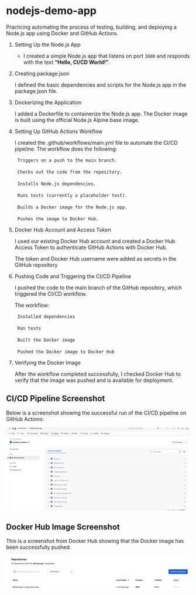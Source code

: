 # nodejs-demo-app
Practicing automating the process of testing, building, and deploying a Node.js app using Docker and GitHub Actions.

1. Setting Up the Node.js App
   - I created a simple Node.js app that listens on port `3000` and responds with the text **“Hello, CI/CD World!”**.

2. Creating package.json

    I defined the basic dependencies and scripts for the Node.js app in the package.json file.

3. Dockerizing the Application

    I added a Dockerfile to containerize the Node.js app. The Docker image is built using the official Node.js Alpine base image.

4. Setting Up GitHub Actions Workflow

    I created the .github/workflows/main.yml file to automate the CI/CD pipeline. The workflow does the following:

        Triggers on a push to the main branch.

        Checks out the code from the repository.

        Installs Node.js dependencies.

        Runs tests (currently a placeholder test).

        Builds a Docker image for the Node.js app.

        Pushes the image to Docker Hub.

5. Docker Hub Account and Access Token

    I used our existing Docker Hub account and created a Docker Hub Access Token to authenticate GitHub Actions with Docker Hub.

    The token and Docker Hub username were added as secrets in the GitHub repository 

6. Pushing Code and Triggering the CI/CD Pipeline

    I pushed the code to the main branch of the GitHub repository, which triggered the CI/CD workflow.

    The workflow:

        Installed dependencies

        Ran tests

        Built the Docker image

        Pushed the Docker image to Docker Hub

7. Verifying the Docker Image

    After the workflow completed successfully, I checked Docker Hub to verify that the image was pushed and is available for deployment.

## CI/CD Pipeline Screenshot

Below is a screenshot showing the successful run of the CI/CD pipeline on GitHub Actions:

![CI/CD Pipeline Success](images/your-screenshot.png)

## Docker Hub Image Screenshot

This is a screenshot from Docker Hub showing that the Docker image has been successfully pushed:

![Docker Hub Image Pushed](images/dockerhub-screenshot.png)
